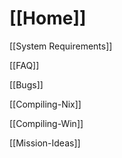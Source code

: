 # [[Home]]

[[System Requirements]]

[[FAQ]]

[[Bugs]]

[[Compiling-Nix]]

[[Compiling-Win]]

[[Mission-Ideas]]